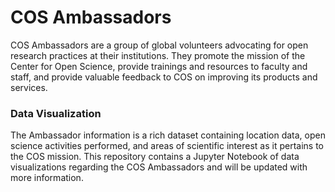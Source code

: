 # COS Ambassadors
COS Ambassadors are a group of global volunteers advocating for open research practices at their institutions. They promote the mission of the Center for Open Science, provide trainings and resources to faculty and staff, and provide valuable feedback to COS on improving its products and services. 

### Data Visualization
The Ambassador information is a rich dataset containing location data, open science activities performed, and areas of scientific interest as it pertains to the COS mission. This repository contains a Jupyter Notebook of data visualizations regarding the COS Ambassadors and will be updated with more information.   
